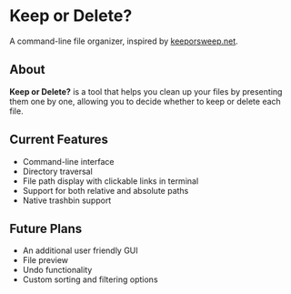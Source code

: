# Keep or Delete?

A command-line file organizer, inspired
by [keeporsweep.net](https://github.com/keeporsweep/keeporsweep.net).

## About

<b>Keep or Delete?</b> is a tool that helps you clean up your files by presenting them one by one, allowing you to decide whether
to keep or delete each file.

## Current Features

- Command-line interface
- Directory traversal
- File path display with clickable links in terminal
- Support for both relative and absolute paths
- Native trashbin support

## Future Plans

- An additional user friendly GUI
- File preview
- Undo functionality
- Custom sorting and filtering options
